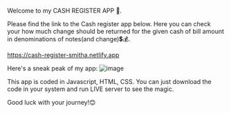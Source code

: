 Welcome to my CASH REGISTER APP 🤑.

Please find the link to the Cash register app below.
Here you can check your how much change should be returned for the given cash of bill amount in denominations of notes(and change)💲💰.

https://cash-register-smitha.netlify.app

Here's a sneak peak of my app:
![image](https://user-images.githubusercontent.com/85095475/189481399-efde15d4-7ebb-49f1-b28a-affa0bf2205f.png)


This app is coded in Javascript, HTML, CSS.
You can just download the code in your system and run LIVE server to see the magic.

Good luck with your journey!😊
